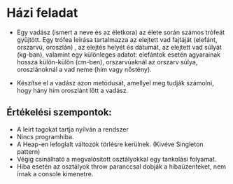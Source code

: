 # Házi feladat
- Egy vadász (ismert a neve és az életkora) az élete során számos trófeát gyűjtött. Egy trófea leírása tartalmazza az elejtett vad fajtáját (elefánt, orszarvú, oroszlán) , az elejtés helyét és dátumát, az elejtett vad súlyát (kg-ban), valamint egy különleges adatot: elefántok esetén agyarainak hossza  külön-külön (cm-ben), orszarvúaknál az orszarv súlya, oroszlánoknál a vad neme (hím vagy nőstény).

- Készítse el a vadász azon metódusát, amellyel meg tudják számolni, hogy hány hím oroszlánt lőtt a vadász.


## Értékelési szempontok:
- A leírt tagokat tartja nyílván a rendszer
- Nincs programhiba.
- A Heap-en lefoglalt változók törlésre kerülnek. (Kivéve Singleton pattern)
- Végig csinálható a megvalósított osztályokkal egy tankolási folyamat.
- Hiba esetén az osztályok throw paranccsal dobják a hibaüzenteket, nem írnak a console kimenetre.